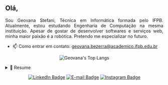 ## Olá,

<p align="justify">
  Sou Geovana Stefani, Técnica em Informática formada pelo IFPB. Atualmente, estou estudando Engenharia de Computação na mesma instituição. Apesar de gostar de desenvolver softwares e serviços web, minha maior paixão é a robótica. Pretendo me especializar no futuro.
</p>

- 📫 Como entrar em contato: [geovana.bezerra@academico.ifpb.edu.br](mailto:geovana.bezerra@academico.ifpb.edu.br)

<p align="center">
  <img src="//github-readme-stats.vercel.app/api/top-langs/?username=GeovanaStefani&layout=compact&langs_count=8&hide=Blade,Shell&theme=dark" title="Geovana's Top Langs" alt="Geovana's Top Langs" />
</p>

<details>
  <summary>📃 Resume</summary>
  
  ## 🏫 Educação
  - 📚 **Técnica em Informática** (2018 - 2021)
  | **Instituto Federal da Paraíba** - Campina Grande, Brasil
  - 📚 **Engenharia de Computação** (2021 --)
  | **Instituto Federal da Paraíba** - Campina Grande, Brasil
</details>

<p align="center">
  <a href="https://br.linkedin.com/in/geovana-stefani-55aa0b215"><img src="https://img.shields.io/badge/LinkedIn-0A66C2?style=for-the-badge&logo=LinkedIn&logoColor=white" title="Geovana's LinkedIn" alt="LinkedIn Badge" /></a>
  <a href="mailto:geovana.bezerra@academico.ifpb.edu.br"><img src="https://img.shields.io/badge/Gmail-EA4335?style=for-the-badge&logo=gmail&logoColor=white" title="Geovana's E-mail" alt="E-mail Badge" /></a>
  <a href="https://www.instagram.com/ge_stefani_"><img src="https://img.shields.io/badge/Instagram-E4405F?style=for-the-badge&logo=instagram&logoColor=white" title="Geovana's Instagram" alt="Instagram Badge" /></a>
  
</p>



<!--
**GeovanaStefani/GeovanaStefani** is a ✨ _special_ ✨ repository because its `README.md` (this file) appears on your GitHub profile.

Here are some ideas to get you started:

- 🔭 I’m currently working on ...
- 🌱 I’m currently learning ...
- 👯 I’m looking to collaborate on ...
- 🤔 I’m looking for help with ...
- 💬 Ask me about ...
- 📫 How to reach me: ...
- 😄 Pronouns: ...
- ⚡ Fun fact: ...
-->
